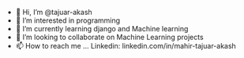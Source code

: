 - 👋 Hi, I’m @tajuar-akash
- 👀 I’m interested in programming
- 🌱 I’m currently learning django and Machine learning
- 💞️ I’m looking to collaborate on Machine Learning projects
- 📫 How to reach me ...
  Linkedin:
  linkedin.com/in/mahir-tajuar-akash
<!---
tajuar-akash-hub/tajuar-akash-hub is a ✨ special ✨ repository because its `README.md` (this file) appears on your GitHub profile.
You can click the Preview link to take a look at your changes.
--->
